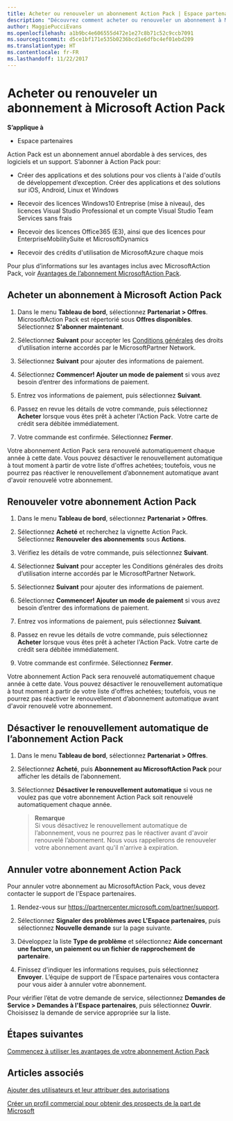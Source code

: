 ```yaml
---
title: Acheter ou renouveler un abonnement Action Pack | Espace partenaires
description: "Découvrez comment acheter ou renouveler un abonnement à Microsoft Action Pack"
author: MaggiePucciEvans
ms.openlocfilehash: a1b9bc4e606555d472e1e27c8b71c52c9ccb7091
ms.sourcegitcommit: d5ce1bf171e535b0236bcd1e6dfbc4ef01ebd209
ms.translationtype: HT
ms.contentlocale: fr-FR
ms.lasthandoff: 11/22/2017
---
```

# <a name="purchase-or-renew-a-microsoft-action-pack-subscription"></a>Acheter ou renouveler un abonnement à Microsoft Action Pack

**S’applique à**

-  Espace partenaires


Action Pack est un abonnement annuel abordable à des services, des logiciels et un support. S’abonner à Action Pack pour:

- Créer des applications et des solutions pour vos clients à l'aide d'outils de développement d’exception. Créer des applications et des solutions sur iOS, Android, Linux et Windows 

- Recevoir des licences Windows10 Entreprise (mise à niveau), des licences Visual Studio Professional et un compte Visual Studio Team Services sans frais 

- Recevoir des licences Office365 (E3), ainsi que des licences pour EnterpriseMobilitySuite et MicrosoftDynamics 

- Recevoir des crédits d'utilisation de MicrosoftAzure chaque mois

Pour plus d’informations sur les avantages inclus avec MicrosoftAction Pack, voir [Avantages de l’abonnement MicrosoftAction Pack](mpn-action-pack-subscription-benefits.md). 


## <a name="purchase-a-microsoft-action-pack-subscription"></a>Acheter un abonnement à Microsoft Action Pack

1. Dans le menu **Tableau de bord**, sélectionnez **Partenariat > Offres**. MicrosoftAction Pack est répertorié sous **Offres disponibles**. Sélectionnez **S'abonner maintenant**. 

2. Sélectionnez **Suivant** pour accepter les [Conditions générales](https://go.microsoft.com/fwlink/?linkid=842232) des droits d’utilisation interne accordés par le MicrosoftPartner Network.  

3. Sélectionnez **Suivant** pour ajouter des informations de paiement. 

4. Sélectionnez **Commencer! Ajouter un mode de paiement** si vous avez besoin d’entrer des informations de paiement. 

5. Entrez vos informations de paiement, puis sélectionnez **Suivant**.

6. Passez en revue les détails de votre commande, puis sélectionnez **Acheter** lorsque vous êtes prêt à acheter l'Action Pack. Votre carte de crédit sera débitée immédiatement.

7. Votre commande est confirmée. Sélectionnez **Fermer**.

Votre abonnement Action Pack sera renouvelé automatiquement chaque année à cette date. Vous pouvez désactiver le renouvellement automatique à tout moment à partir de votre liste d'offres achetées; toutefois, vous ne pourrez pas réactiver le renouvellement d’abonnement automatique avant d'avoir renouvelé votre abonnement. 


## <a name="renew-your-action-pack-subscription"></a>Renouveler votre abonnement Action Pack

1. Dans le menu **Tableau de bord**, sélectionnez **Partenariat > Offres**.  

2. Sélectionnez **Acheté** et recherchez la vignette Action Pack. Sélectionnez **Renouveler des abonnements** sous **Actions**.  

3. Vérifiez les détails de votre commande, puis sélectionnez **Suivant**.

4. Sélectionnez **Suivant** pour accepter les Conditions générales des droits d’utilisation interne accordés par le MicrosoftPartner Network.  

5. Sélectionnez **Suivant** pour ajouter des informations de paiement. 

6. Sélectionnez **Commencer! Ajouter un mode de paiement** si vous avez besoin d’entrer des informations de paiement. 

7. Entrez vos informations de paiement, puis sélectionnez **Suivant**.

8. Passez en revue les détails de votre commande, puis sélectionnez **Acheter** lorsque vous êtes prêt à acheter l'Action Pack. Votre carte de crédit sera débitée immédiatement.

9. Votre commande est confirmée. Sélectionnez **Fermer**.

Votre abonnement Action Pack sera renouvelé automatiquement chaque année à cette date. Vous pouvez désactiver le renouvellement automatique à tout moment à partir de votre liste d'offres achetées; toutefois, vous ne pourrez pas réactiver le renouvellement d’abonnement automatique avant d'avoir renouvelé votre abonnement. 


## <a name="turn-off-automatic-action-pack-subscription-renewal"></a>Désactiver le renouvellement automatique de l’abonnement Action Pack

1. Dans le menu **Tableau de bord**, sélectionnez **Partenariat > Offres**. 

2. Sélectionnez **Acheté**, puis **Abonnement au MicrosoftAction Pack** pour afficher les détails de l’abonnement. 

3. Sélectionnez **Désactiver le renouvellement automatique** si vous ne voulez pas que votre abonnement Action Pack soit renouvelé automatiquement chaque année. 

    >**Remarque**<br>
    Si vous désactivez le renouvellement automatique de l’abonnement, vous ne pourrez pas le réactiver avant d'avoir renouvelé l’abonnement. Nous vous rappellerons de renouveler votre abonnement avant qu'il n'arrive à expiration.


## <a name="cancel-your-action-pack-subscription"></a>Annuler votre abonnement Action Pack

Pour annuler votre abonnement au MicrosoftAction Pack, vous devez contacter le support de l'Espace partenaires.

1. Rendez-vous sur https://partnercenter.microsoft.com/partner/support.

2. Sélectionnez **Signaler des problèmes avec L'Espace partenaires**, puis sélectionnez **Nouvelle demande** sur la page suivante.

3. Développez la liste **Type de problème** et sélectionnez **Aide concernant une facture, un paiement ou un fichier de rapprochement de partenaire**. 

4. Finissez d'indiquer les informations requises, puis sélectionnez **Envoyer**. L’équipe de support de l'Espace partenaires vous contactera pour vous aider à annuler votre abonnement.

Pour vérifier l’état de votre demande de service, sélectionnez **Demandes de Service > Demandes à l'Espace partenaires**, puis sélectionnez **Ouvrir**. Choisissez la demande de service appropriée sur la liste.  

 
## <a name="next-steps"></a>Étapes suivantes

[Commencez à utiliser les avantages de votre abonnement Action Pack](manage-your-partner-network-benefits.md)


## <a name="see-also"></a>Articles associés

[Ajouter des utilisateurs et leur attribuer des autorisations](create-user-accounts-and-set-permissions.md)

[Créer un profil commercial pour obtenir des prospects de la part de Microsoft](create-a-marketing-profile.md)



